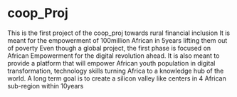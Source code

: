 # coop_Proj
This is the first project of the coop_proj towards rural financial inclusion
It is meant for the empowerment of 100million African in 5years lifting them out of poverty
Even though a global project, the first phase is focused on African Empowerment for the digital revolution ahead.
It is also meant to provide a platform that will empower African youth population in digital transformation, technology skills turning Africa to a knowledge hub of the world.
A long term goal is to create a silicon valley like centers in 4 African sub-region within 10years
